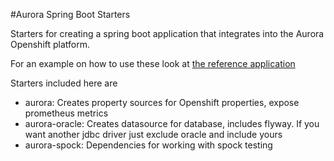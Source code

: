#Aurora Spring Boot Starters

Starters for creating a spring boot application that integrates into the Aurora Openshift platform.

For an example on how to use these look at [the reference application](https://github.com/skatteeatten/openshift-reference-springboot-server)

Starters included here are
- aurora: Creates property sources for Openshift properties, expose prometheus metrics
- aurora-oracle: Creates datasource for database, includes flyway. If you want another jdbc driver just exclude oracle and include yours
- aurora-spock: Dependencies for working with spock testing

